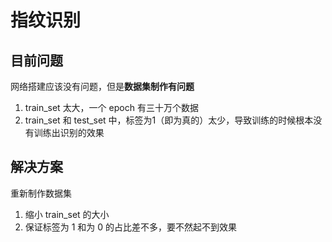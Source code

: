 # 指纹识别

## 目前问题

网络搭建应该没有问题，但是**数据集制作有问题**

1. train_set 太大，一个 epoch 有三十万个数据
2. train_set 和 test_set 中，标签为1（即为真的）太少，导致训练的时候根本没有训练出识别的效果

## 解决方案

重新制作数据集

1. 缩小 train_set 的大小
2. 保证标签为 1 和为 0 的占比差不多，要不然起不到效果